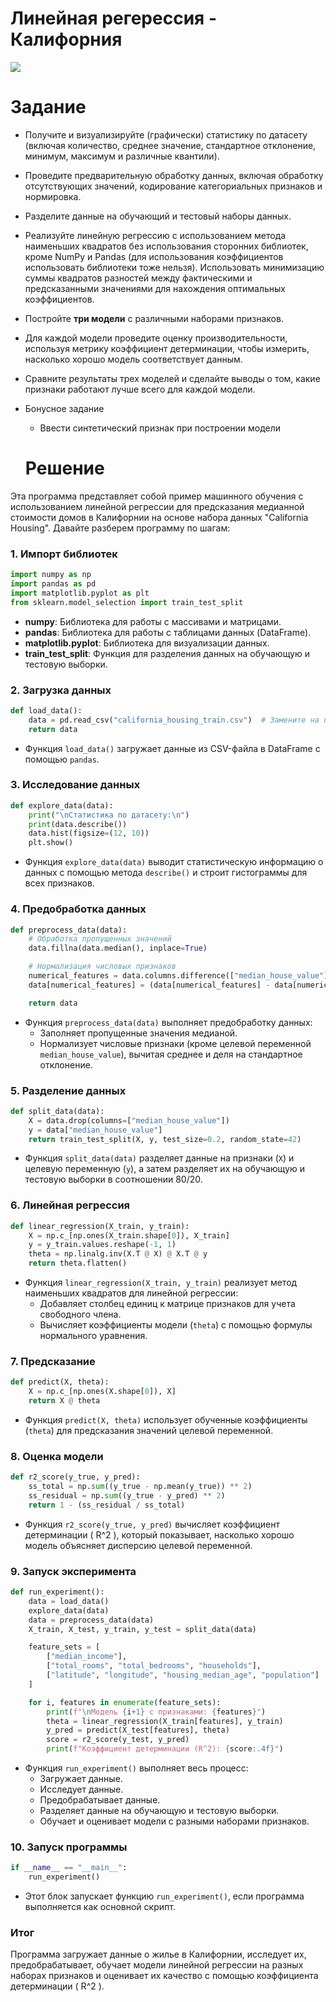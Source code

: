 # Линейная регерессия - Калифорния

![](https://media.tenor.com/JVmHSjtpZi8AAAAM/california-roleplay.gif)

# Задание

- Получите и визуализируйте (графически) статистику по датасету (включая количество, среднее значение, стандартное отклонение, минимум, максимум и различные квантили).
- Проведите предварительную обработку данных, включая обработку отсутствующих значений, кодирование категориальных признаков и нормировка.
- Разделите данные на обучающий и тестовый наборы данных.
- Реализуйте линейную регрессию с использованием метода наименьших квадратов без использования сторонних библиотек, кроме NumPy и Pandas (для использования коэффициентов использовать библиотеки тоже нельзя). Использовать минимизацию суммы квадратов разностей между фактическими и предсказанными значениями для нахождения оптимальных коэффициентов.
- Постройте **три модели** с различными наборами признаков.
- Для каждой модели проведите оценку производительности, используя метрику коэффициент детерминации, чтобы измерить, насколько хорошо модель соответствует данным.
- Сравните результаты трех моделей и сделайте выводы о том, какие признаки работают лучше всего для каждой модели.
- Бонусное задание
    - Ввести синтетический признак при построении модели
 
  # Решение



Эта программа представляет собой пример машинного обучения с использованием линейной регрессии для предсказания медианной стоимости домов в Калифорнии на основе набора данных "California Housing". Давайте разберем программу по шагам:

### 1. Импорт библиотек
```python
import numpy as np
import pandas as pd
import matplotlib.pyplot as plt
from sklearn.model_selection import train_test_split
```
- **numpy**: Библиотека для работы с массивами и матрицами.
- **pandas**: Библиотека для работы с таблицами данных (DataFrame).
- **matplotlib.pyplot**: Библиотека для визуализации данных.
- **train_test_split**: Функция для разделения данных на обучающую и тестовую выборки.

### 2. Загрузка данных
```python
def load_data():
    data = pd.read_csv("california_housing_train.csv")  # Замените на путь к вашему файлу
    return data
```
- Функция `load_data()` загружает данные из CSV-файла в DataFrame с помощью `pandas`.

### 3. Исследование данных
```python
def explore_data(data):
    print("\nСтатистика по датасету:\n")
    print(data.describe())
    data.hist(figsize=(12, 10))
    plt.show()
```
- Функция `explore_data(data)` выводит статистическую информацию о данных с помощью метода `describe()` и строит гистограммы для всех признаков.

### 4. Предобработка данных
```python
def preprocess_data(data):
    # Обработка пропущенных значений
    data.fillna(data.median(), inplace=True)

    # Нормализация числовых признаков
    numerical_features = data.columns.difference(["median_house_value"])
    data[numerical_features] = (data[numerical_features] - data[numerical_features].mean()) / data[numerical_features].std()

    return data
```
- Функция `preprocess_data(data)` выполняет предобработку данных:
  - Заполняет пропущенные значения медианой.
  - Нормализует числовые признаки (кроме целевой переменной `median_house_value`), вычитая среднее и деля на стандартное отклонение.

### 5. Разделение данных
```python
def split_data(data):
    X = data.drop(columns=["median_house_value"])
    y = data["median_house_value"]
    return train_test_split(X, y, test_size=0.2, random_state=42)
```
- Функция `split_data(data)` разделяет данные на признаки (`X`) и целевую переменную (`y`), а затем разделяет их на обучающую и тестовую выборки в соотношении 80/20.

### 6. Линейная регрессия
```python
def linear_regression(X_train, y_train):
    X = np.c_[np.ones(X_train.shape[0]), X_train]
    y = y_train.values.reshape(-1, 1)
    theta = np.linalg.inv(X.T @ X) @ X.T @ y
    return theta.flatten()
```
- Функция `linear_regression(X_train, y_train)` реализует метод наименьших квадратов для линейной регрессии:
  - Добавляет столбец единиц к матрице признаков для учета свободного члена.
  - Вычисляет коэффициенты модели (`theta`) с помощью формулы нормального уравнения.

### 7. Предсказание
```python
def predict(X, theta):
    X = np.c_[np.ones(X.shape[0]), X]
    return X @ theta
```
- Функция `predict(X, theta)` использует обученные коэффициенты (`theta`) для предсказания значений целевой переменной.

### 8. Оценка модели
```python
def r2_score(y_true, y_pred):
    ss_total = np.sum((y_true - np.mean(y_true)) ** 2)
    ss_residual = np.sum((y_true - y_pred) ** 2)
    return 1 - (ss_residual / ss_total)
```
- Функция `r2_score(y_true, y_pred)` вычисляет коэффициент детерминации \( R^2 \), который показывает, насколько хорошо модель объясняет дисперсию целевой переменной.

### 9. Запуск эксперимента
```python
def run_experiment():
    data = load_data()
    explore_data(data)
    data = preprocess_data(data)
    X_train, X_test, y_train, y_test = split_data(data)

    feature_sets = [
        ["median_income"],
        ["total_rooms", "total_bedrooms", "households"],
        ["latitude", "longitude", "housing_median_age", "population"]
    ]

    for i, features in enumerate(feature_sets):
        print(f"\nМодель {i+1} с признаками: {features}")
        theta = linear_regression(X_train[features], y_train)
        y_pred = predict(X_test[features], theta)
        score = r2_score(y_test, y_pred)
        print(f"Коэффициент детерминации (R^2): {score:.4f}")
```
- Функция `run_experiment()` выполняет весь процесс:
  - Загружает данные.
  - Исследует данные.
  - Предобрабатывает данные.
  - Разделяет данные на обучающую и тестовую выборки.
  - Обучает и оценивает модели с разными наборами признаков.

### 10. Запуск программы
```python
if __name__ == "__main__":
    run_experiment()
```
- Этот блок запускает функцию `run_experiment()`, если программа выполняется как основной скрипт.

### Итог
Программа загружает данные о жилье в Калифорнии, исследует их, предобрабатывает, обучает модели линейной регрессии на разных наборах признаков и оценивает их качество с помощью коэффициента детерминации \( R^2 \).

